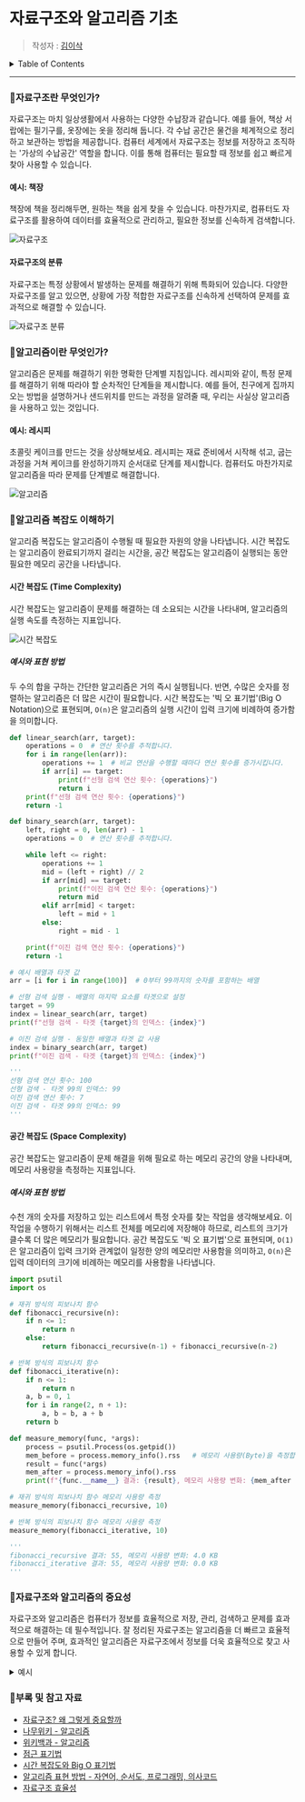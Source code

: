 # 자료구조와 알고리즘 기초

> 작성자 : [김이삭](https://github.com/Isak-toast)

<details>
<summary>Table of Contents</summary>

- [자료구조란 무엇인가?](#자료구조란-무엇인가)
- [알고리즘이란 무엇인가?](#알고리즘이란-무엇인가)
- [알고리즘 복잡도 이해하기](#알고리즘-복잡도-이해하기)
- [자료구조와 알고리즘의 중요성](#자료구조와-알고리즘의-중요성)
- [부록 및 참고 자료](#부록-및-참고-자료)

</details>

---

### 📍자료구조란 무엇인가?

자료구조는 마치 일상생활에서 사용하는 다양한 수납장과 같습니다. 예를 들어, 책상 서랍에는 필기구를, 옷장에는 옷을 정리해 둡니다. 각 수납 공간은 물건을 체계적으로 정리하고 보관하는 방법을 제공합니다. 컴퓨터 세계에서 자료구조는 정보를 저장하고 조직하는 '가상의 수납공간' 역할을 합니다. 이를 통해 컴퓨터는 필요할 때 정보를 쉽고 빠르게 찾아 사용할 수 있습니다.

#### 예시: 책장

책장에 책을 정리해두면, 원하는 책을 쉽게 찾을 수 있습니다. 마찬가지로, 컴퓨터도 자료구조를 활용하여 데이터를 효율적으로 관리하고, 필요한 정보를 신속하게 검색합니다.

![자료구조](https://miro.medium.com/v2/resize:fit:600/1*iQk24QUFi5Wc3AwkKBBZxw.jpeg)

#### 자료구조의 분류

자료구조는 특정 상황에서 발생하는 문제를 해결하기 위해 특화되어 있습니다. 다양한 자료구조를 알고 있으면, 상황에 가장 적합한 자료구조를 신속하게 선택하여 문제를 효과적으로 해결할 수 있습니다.

![자료구조 분류](https://velog.velcdn.com/images%2Fleehaeun0%2Fpost%2Fca960742-39bb-4179-8050-2dbd737738e2%2F%E1%84%8C%E1%85%A1%E1%84%85%E1%85%AD%E1%84%80%E1%85%AE%E1%84%8C%E1%85%A9%E1%84%8B%E1%85%B4-%E1%84%8C%E1%85%A5%E1%86%AB%E1%84%8E%E1%85%A6-%E1%84%87%E1%85%AE%E1%86%AB%E1%84%85%E1%85%B2.png)


### 📍알고리즘이란 무엇인가?

알고리즘은 문제를 해결하기 위한 명확한 단계별 지침입니다. 레시피와 같이, 특정 문제를 해결하기 위해 따라야 할 순차적인 단계들을 제시합니다. 예를 들어, 친구에게 집까지 오는 방법을 설명하거나 샌드위치를 만드는 과정을 알려줄 때, 우리는 사실상 알고리즘을 사용하고 있는 것입니다.

#### 예시: 레시피

초콜릿 케이크를 만드는 것을 상상해보세요. 레시피는 재료 준비에서 시작해 섞고, 굽는 과정을 거쳐 케이크를 완성하기까지 순서대로 단계를 제시합니다. 컴퓨터도 마찬가지로 알고리즘을 따라 문제를 단계별로 해결합니다.

![알고리즘](https://www.hanbit.co.kr/data/editor/20231027092741_zzaifkke.png)

### 📍알고리즘 복잡도 이해하기

알고리즘 복잡도는 알고리즘이 수행될 때 필요한 자원의 양을 나타냅니다. 시간 복잡도는 알고리즘이 완료되기까지 걸리는 시간을, 공간 복잡도는 알고리즘이 실행되는 동안 필요한 메모리 공간을 나타냅니다.


#### 시간 복잡도 (Time Complexity)

시간 복잡도는 알고리즘이 문제를 해결하는 데 소요되는 시간을 나타내며, 알고리즘의 실행 속도를 측정하는 지표입니다.

![시간 복잡도](https://velog.velcdn.com/images/bfdsh/post/b454f31b-36a6-4cb9-9989-8e4741592b14/image.png)

##### 예시와 표현 방법

두 수의 합을 구하는 간단한 알고리즘은 거의 즉시 실행됩니다. 반면, 수많은 숫자를 정렬하는 알고리즘은 더 많은 시간이 필요합니다. 시간 복잡도는 '빅 오 표기법'(Big O Notation)으로 표현되며, `O(n)`은 알고리즘의 실행 시간이 입력 크기에 비례하여 증가함을 의미합니다.

```python
def linear_search(arr, target):
    operations = 0  # 연산 횟수를 추적합니다.
    for i in range(len(arr)):
        operations += 1  # 비교 연산을 수행할 때마다 연산 횟수를 증가시킵니다.
        if arr[i] == target:
            print(f"선형 검색 연산 횟수: {operations}")
            return i
    print(f"선형 검색 연산 횟수: {operations}")
    return -1

def binary_search(arr, target):
    left, right = 0, len(arr) - 1
    operations = 0  # 연산 횟수를 추적합니다.

    while left <= right:
        operations += 1
        mid = (left + right) // 2
        if arr[mid] == target:
            print(f"이진 검색 연산 횟수: {operations}")
            return mid
        elif arr[mid] < target:
            left = mid + 1
        else:
            right = mid - 1

    print(f"이진 검색 연산 횟수: {operations}")
    return -1

# 예시 배열과 타겟 값
arr = [i for i in range(100)]  # 0부터 99까지의 숫자를 포함하는 배열

# 선형 검색 실행 - 배열의 마지막 요소를 타겟으로 설정
target = 99
index = linear_search(arr, target)
print(f"선형 검색 - 타겟 {target}의 인덱스: {index}")

# 이진 검색 실행 - 동일한 배열과 타겟 값 사용
index = binary_search(arr, target)
print(f"이진 검색 - 타겟 {target}의 인덱스: {index}")

'''
선형 검색 연산 횟수: 100
선형 검색 - 타겟 99의 인덱스: 99
이진 검색 연산 횟수: 7
이진 검색 - 타겟 99의 인덱스: 99
'''
```

#### 공간 복잡도 (Space Complexity)

공간 복잡도는 알고리즘이 문제 해결을 위해 필요로 하는 메모리 공간의 양을 나타내며, 메모리 사용량을 측정하는 지표입니다.


##### 예시와 표현 방법

수천 개의 숫자를 저장하고 있는 리스트에서 특정 숫자를 찾는 작업을 생각해보세요. 이 작업을 수행하기 위해서는 리스트 전체를 메모리에 저장해야 하므로, 리스트의 크기가 클수록 더 많은 메모리가 필요합니다. 공간 복잡도도 '빅 오 표기법'으로 표현되며, `O(1)`은 알고리즘이 입력 크기와 관계없이 일정한 양의 메모리만 사용함을 의미하고, `O(n)`은 입력 데이터의 크기에 비례하는 메모리를 사용함을 나타냅니다.

```python
import psutil
import os

# 재귀 방식의 피보나치 함수
def fibonacci_recursive(n):
    if n <= 1:
        return n
    else:
        return fibonacci_recursive(n-1) + fibonacci_recursive(n-2)

# 반복 방식의 피보나치 함수
def fibonacci_iterative(n):
    if n <= 1:
        return n
    a, b = 0, 1
    for i in range(2, n + 1):
        a, b = b, a + b
    return b

def measure_memory(func, *args):
    process = psutil.Process(os.getpid())
    mem_before = process.memory_info().rss   # 메모리 사용량(Byte)을 측정합니다.
    result = func(*args)
    mem_after = process.memory_info().rss
    print(f"{func.__name__} 결과: {result}, 메모리 사용량 변화: {mem_after - mem_before} Byte")

# 재귀 방식의 피보나치 함수 메모리 사용량 측정
measure_memory(fibonacci_recursive, 10)

# 반복 방식의 피보나치 함수 메모리 사용량 측정
measure_memory(fibonacci_iterative, 10)

'''
fibonacci_recursive 결과: 55, 메모리 사용량 변화: 4.0 KB
fibonacci_iterative 결과: 55, 메모리 사용량 변화: 0.0 KB
'''
```

### 📍자료구조와 알고리즘의 중요성

자료구조와 알고리즘은 컴퓨터가 정보를 효율적으로 저장, 관리, 검색하고 문제를 효과적으로 해결하는 데 필수적입니다. 잘 정리된 자료구조는 알고리즘을 더 빠르고 효율적으로 만들어 주며, 효과적인 알고리즘은 자료구조에서 정보를 더욱 효율적으로 찾고 사용할 수 있게 합니다.

<details>
<summary>예시</summary>

1. 소셜 미디어 피드 정렬
소셜 미디어 플랫폼에서 사용자의 피드는 다양한 알고리즘을 통해 정렬됩니다. 예를 들어, 최신 게시물, 가장 인기 있는 게시물, 사용자와 관련성이 높은 게시물 등 다양한 기준으로 정렬할 수 있습니다. 이 과정에서 효율적인 자료구조(예: 힙, 해시 테이블, 그래프)와 알고리즘(예: 정렬 알고리즘, 그래프 탐색 알고리즘)이 사용됩니다.

2. 검색 엔진
검색 엔진은 사용자가 입력한 키워드에 대한 가장 관련성 높고 정확한 결과를 빠르게 제공해야 합니다. 이를 위해 인덱싱(Indexing), 순위 결정(Ranking), 검색(Searching) 등의 과정에서 다양한 자료구조(예: B-트리, 인버티드 인덱스)와 알고리즘(예: 페이지랭크, 텍스트 매칭 알고리즘)이 중요한 역할을 합니다.

3. 길 찾기 애플리케이션
길 찾기 앱은 사용자에게 한 지점에서 다른 지점까지의 최적 경로를 제공합니다. 이 과정에서 그래프 자료구조를 사용하여 지점들과 그 사이의 연결(도로, 경로)을 표현하고, 다익스트라 알고리즘 또는 A* 알고리즘과 같은 경로 탐색 알고리즘을 사용하여 최단 경로를 찾습니다.

4. 데이터베이스 관리 시스템
데이터베이스는 정보를 저장, 검색, 업데이트하는 데 자료구조(예: B+ 트리, 해시 테이블)를 사용합니다. 이러한 자료구조는 효율적인 데이터 접근 및 관리를 가능하게 하며, 트랜잭션, 동시성 제어, 데이터 복구 등을 위한 알고리즘과 함께 데이터베이스 시스템의 성능과 안정성을 결정짓습니다.

5. 암호화와 보안
암호화 알고리즘은 데이터 보안과 개인 정보 보호에 필수적입니다. RSA, AES와 같은 암호화 알고리즘은 복잡한 수학적 연산과 효율적인 자료구조를 기반으로 안전한 데이터 전송을 보장합니다. 이러한 알고리즘은 금융 거래, 개인 메시지, 기밀 문서 보호 등 다양한 분야에서 사용됩니다.

</details>


### 📍부록 및 참고 자료

- [자료구조? 왜 그렇게 중요할까](https://re-code-cord.tistory.com/entry/%EC%9E%90%EB%A3%8C%EA%B5%AC%EC%A1%B0-%EC%9E%90%EB%A3%8C%EA%B5%AC%EC%A1%B0-%EC%99%9C-%EA%B7%B8%EB%A0%87%EA%B2%8C-%EC%A4%91%EC%9A%94%ED%95%A0%EA%B9%8C)
- [나무위키 - 알고리즘](https://namu.wiki/w/%EC%95%8C%EA%B3%A0%EB%A6%AC%EC%A6%98)
- [위키백과 - 알고리즘](https://ko.wikipedia.org/wiki/%EC%95%8C%EA%B3%A0%EB%A6%AC%EC%A6%98)
- [점근 표기법](https://namu.wiki/w/%EC%A0%90%EA%B7%BC%20%ED%91%9C%EA%B8%B0%EB%B2%95)
- [시간 복잡도와 Big O 표기법](https://www.hanbit.co.kr/media/channel/view.html?cms_code=CMS7965376216)
- [알고리즘 표현 방법 - 자연어, 순서도, 프로그래밍, 의사코드](https://0verc10ck.tistory.com/4)
- [자료구조 효율성](https://velog.io/@on-n-on-turtle/%EC%9E%90%EB%A3%8C%EA%B5%AC%EC%A1%B0%EC%99%80-%EC%95%8C%EA%B3%A0%EB%A6%AC%EC%A6%98-%EC%9E%90%EB%A3%8C%EA%B5%AC%EC%A1%B0%EA%B0%80-%EC%A4%91%EC%9A%94%ED%95%9C-%EC%9D%B4%EC%9C%A0-%EC%9E%90%EB%A3%8C%EA%B5%AC%EC%A1%B0%EB%9E%80)
